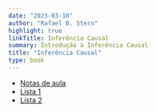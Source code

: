```yaml
---
date: "2023-03-10"
author: "Rafael B. Stern"
highlight: true
linkTitle: Inferência Causal
summary: Introdução à Inferência Causal
title: "Inferência Causal"
type: book
---
```


- [Notas de aula](https://github.com/rbstern/causality_book/blob/master/book.pdf)
- [Lista 1](https://www.overleaf.com/read/mnttrwvxzmpb)
- [Lista 2](https://www.overleaf.com/read/mqgcrxcjhchj)